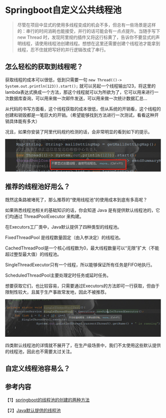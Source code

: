 # Springboot自定义公共线程池

> 尽管在项目中显式的使用多线程变成的机会不多，但总有一些场景是这样的：串行的时间消耗也能接受，并行的话可能会有一点点提升。当随手写下 new Thread 时，发现阿里规约插件又将这行标黄了，告诉你不要显式的声明线程，请使用线程池创建线程。想想在这里还需要创建个线程池才能拿到线程，忍不住就把写好的并行逻辑改成了串行。

## 怎么轻松的获取到线程呢？

获取线程的成本可以很低，低到只需要一句 ``new Thread(()-> System.out.println(123)).start();`` 就可以另起一个线程输出123，将这里的lambda表达式换成一个方法，那这个线程就可以为所欲为了，它可以用来进行一次数据库查询，可以用来做一次邮件发送，可以用来做一次统计数据汇总...

从代码的书写方面看，这个线程获取的成本很低，但从系统的开销看，这个线程的创建和销毁都是一笔巨大的开销。（希望能够找到方法进行一次测试，看看这种开销具体能有多大）

况且，如果你安装了阿里代码规约检测的话，会非常明显的看到如下的提示。

![image-20210118185442130](图片/image-20210118185442130.png)

## 推荐的线程池好用么？

既然这条路被堵死了，那么推荐的“使用线程池”的使用成本到底有多高呢？

如果熟悉线程池相关的基础知识的话，你会知道 Java 是有提供默认线程池的，它们均通过 ThreadPoolExecutor 来构建。

在Executors工厂类中，Java默认提供了四种类型的线程池。

FixedThreadPool 是线程数量固定（由入参决定）的线程池。

CachedThreadPool是一个核心线程数为0，最大线程数量可以“无限”扩大（不能超过整型最大值）的线程池。

SingleThreadExecutor只有一个线程，所以能够保证所有任务是FIFO地执行。

ScheduledThreadPool主要处理定时任务或延时任务。

想要获取它们，也比较容易，只需要通过Executors的方法即可一行获取，但由于限制性较大，且属于生产事故常发地，因此不被推荐。

![image-20210118192406721](图片/image-20210118192406721.png)

四类默认线程池的详情就不展开了，在生产级场景中，我们不太使用这些默认提供的线程池，因此也不需要太过关注。

## 自定义线程池容易么？



## 参考内容

【1】[springboot的线程池的创建的两种方法](https://blog.csdn.net/qq_34204599/article/details/106013204)

【2】[Java默认提供的线程池](https://www.cnblogs.com/amunote/p/10322294.html)